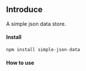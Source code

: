 ## Introduce

A simple json data store.

#### Install

```javascript
npm install simple-json-data
```

#### How to use

```javascript

```